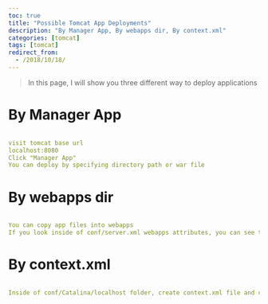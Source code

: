```yaml
---
toc: true
title: "Possible Tomcat App Deployments"
description: "By Manager App, By webapps dir, By context.xml"
categories: [tomcat]
tags: [tomcat]
redirect_from:
  - /2018/10/18/
---
```


> In this page, I will show you three different way to deploy applications

# By Manager App

```yaml

visit tomcat base url
localhost:8080
Click "Manager App"
You can deploy by specifying directory path or war file

```

# By webapps dir

```yaml

You can copy app files into webapps
If you look inside of conf/server.xml webapps attributes, you can see that tomcat automatically deploy application within webapps dir

```

# By context.xml

```yaml

Inside of conf/Catalina/localhost folder, create context.xml file and configue your app deployment.

```

[^1]: This is a footnote.

[kramdown]: https://kramdown.gettalong.org/
[My Blog]: https://marindie.github.io